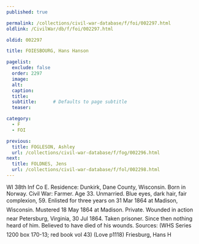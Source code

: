 ```yaml
---
published: true

permalink: /collections/civil-war-database/f/foi/002297.html
oldlink: /CivilWar/db/f/foi/002297.html

oldid: 002297

title: FOIESBOURG, Hans Hanson

pagelist:
  exclude: false
  order: 2297
  image: 
  alt:
  caption:
  title:
  subtitle:      # Defaults to page subtitle
  teaser:

category: 
  - F 
  - FOI

previous:
  title: FOGLESON, Ashley
  url: /collections/civil-war-database/f/fog/002296.html  
next:
  title: FOLDNES, Jens
  url: /collections/civil-war-database/f/fol/002298.html   
---
```

WI 38th Inf Co E. Residence: Dunkirk, Dane County, Wisconsin. Born in Norway. Civil War: Farmer. Age 33. Unmarried. Blue eyes, dark hair, fair complexion, 5&#146;9&#148;. Enlisted for three years on 31 Mar 1864 at Madison, Wisconsin. Mustered 18 May 1864 at Madison. Private. &#147;Wounded in action near Petersburg, Virginia, 30 Jul 1864. Taken prisoner. Since then nothing heard of him.&#148; Believed to have died of his wounds. Sources: (WHS Series 1200 box 170-13; red book vol 43) (Love p1118) &#147;Friesburg, Hans H&#148;